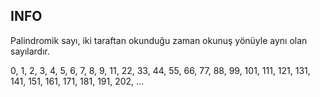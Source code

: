 ## INFO

Palindromik sayı, iki taraftan okunduğu zaman okunuş yönüyle aynı olan sayılardır.

0, 1, 2, 3, 4, 5, 6, 7, 8, 9, 11, 22, 33, 44, 55, 66, 77, 88, 99, 101, 111, 121, 131, 141, 151, 161, 171, 181, 191, 202, …